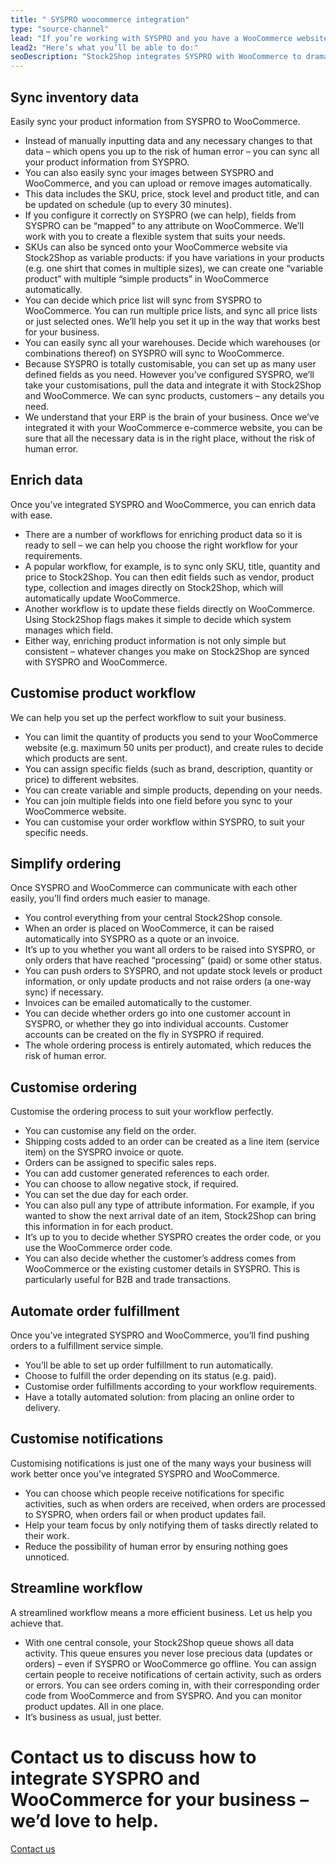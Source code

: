 ```yaml
---
title: " SYSPRO woocommerce integration"
type: "source-channel"
lead: "If you’re working with SYSPRO and you have a WooCommerce website, it’s really important that they can communicate with each other. That’s how Stock2Shop can help. We improve your workflow and efficiency by integrating with SYSPRO and WooCommerce. You won’t believe how much a SYSPRO WooCommerce integration simplifies your business."
lead2: "Here’s what you’ll be able to do:"
seoDescription: "Stock2Shop integrates SYSPRO with WooCommerce to dramatically improve your workflow. Sync inventory data, automate orders, streamline workflow and more. Find out how we can tailor a SYSPRO WooCommerce integration to suit your business."
---
```


Sync inventory data
-------------------

Easily sync your product information from SYSPRO to WooCommerce.

*   Instead of manually inputting data and any necessary changes to that data – which opens you up to the risk of human error – you can sync all your product information from SYSPRO.
*   You can also easily sync your images between SYSPRO and WooCommerce, and you can upload or remove images automatically.
*   This data includes the SKU, price, stock level and product title, and can be updated on schedule (up to every 30 minutes).
*   If you configure it correctly on SYSPRO (we can help), fields from SYSPRO can be “mapped” to any attribute on WooCommerce. We’ll work with you to create a flexible system that suits your needs.
*   SKUs can also be synced onto your WooCommerce website via Stock2Shop as variable products: if you have variations in your products (e.g. one shirt that comes in multiple sizes), we can create one “variable product” with multiple “simple products” in WooCommerce automatically.
*   You can decide which price list will sync from SYSPRO to WooCommerce. You can run multiple price lists, and sync all price lists or just selected ones. We’ll help you set it up in the way that works best for your business.
*   You can easily sync all your warehouses. Decide which warehouses (or combinations thereof) on SYSPRO will sync to WooCommerce.
*   Because SYSPRO is totally customisable, you can set up as many user defined fields as you need. However you’ve configured SYSPRO, we’ll take your customisations, pull the data and integrate it with Stock2Shop and WooCommerce. We can sync products, customers – any details you need.
*   We understand that your ERP is the brain of your business. Once we’ve integrated it with your WooCommerce e-commerce website, you can be sure that all the necessary data is in the right place, without the risk of human error.

Enrich data
-----------

Once you’ve integrated SYSPRO and WooCommerce, you can enrich data with ease.

*   There are a number of workflows for enriching product data so it is ready to sell – we can help you choose the right workflow for your requirements.
*   A popular workflow, for example, is to sync only SKU, title, quantity and price to Stock2Shop. You can then edit fields such as vendor, product type, collection and images directly on Stock2Shop, which will automatically update WooCommerce.
*   Another workflow is to update these fields directly on WooCommerce. Using Stock2Shop flags makes it simple to decide which system manages which field.
*   Either way, enriching product information is not only simple but consistent – whatever changes you make on Stock2Shop are synced with SYSPRO and WooCommerce.

Customise product workflow
--------------------------

We can help you set up the perfect workflow to suit your business.

*   You can limit the quantity of products you send to your WooCommerce website (e.g. maximum 50 units per product), and create rules to decide which products are sent.
*   You can assign specific fields (such as brand, description, quantity or price) to different websites.
*   You can create variable and simple products, depending on your needs.
*   You can join multiple fields into one field before you sync to your WooCommerce website.
*   You can customise your order workflow within SYSPRO, to suit your specific needs.

Simplify ordering
-----------------

Once SYSPRO and WooCommerce can communicate with each other easily, you’ll find orders much easier to manage.

*   You control everything from your central Stock2Shop console.
*   When an order is placed on WooCommerce, it can be raised automatically into SYSPRO as a quote or an invoice.
*   It’s up to you whether you want all orders to be raised into SYSPRO, or only orders that have reached “processing” (paid) or some other status.
*   You can push orders to SYSPRO, and not update stock levels or product information, or only update products and not raise orders (a one-way sync) if necessary.
*   Invoices can be emailed automatically to the customer.
*   You can decide whether orders go into one customer account in SYSPRO, or whether they go into individual accounts. Customer accounts can be created on the fly in SYSPRO if required.
*   The whole ordering process is entirely automated, which reduces the risk of human error.

Customise ordering
------------------

Customise the ordering process to suit your workflow perfectly.

*   You can customise any field on the order.
*   Shipping costs added to an order can be created as a line item (service item) on the SYSPRO invoice or quote.
*   Orders can be assigned to specific sales reps.
*   You can add customer generated references to each order.
*   You can choose to allow negative stock, if required.
*   You can set the due day for each order.
*   You can also pull any type of attribute information. For example, if you wanted to show the next arrival date of an item, Stock2Shop can bring this information in for each product.
*   It’s up to you to decide whether SYSPRO creates the order code, or you use the WooCommerce order code.
*   You can also decide whether the customer’s address comes from WooCommerce or the existing customer details in SYSPRO. This is particularly useful for B2B and trade transactions.

Automate order fulfillment
--------------------------

Once you’ve integrated SYSPRO and WooCommerce, you’ll find pushing orders to a fulfillment service simple.

*   You’ll be able to set up order fulfillment to run automatically.
*   Choose to fulfill the order depending on its status (e.g. paid).
*   Customise order fulfillments according to your workflow requirements.
*   Have a totally automated solution: from placing an online order to delivery.

Customise notifications
-----------------------

Customising notifications is just one of the many ways your business will work better once you’ve integrated SYSPRO and WooCommerce.

*   You can choose which people receive notifications for specific activities, such as when orders are received, when orders are processed to SYSPRO, when orders fail or when product updates fail.
*   Help your team focus by only notifying them of tasks directly related to their work.
*   Reduce the possibility of human error by ensuring nothing goes unnoticed.

Streamline workflow
-------------------

A streamlined workflow means a more efficient business. Let us help you achieve that.

*   With one central console, your Stock2Shop queue shows all data activity. This queue ensures you never lose precious data (updates or orders) – even if SYSPRO or WooCommerce go offline. You can assign certain people to receive notifications of certain activity, such as orders or errors. You can see orders coming in, with their corresponding order code from WooCommerce and from SYSPRO. And you can monitor product updates. All in one place.
*   It’s business as usual, just better.

Contact us to discuss how to integrate SYSPRO and WooCommerce for your business – we’d love to help.
====================================================================================================

[Contact us](/contact-us "Contact Stock2Shop")
